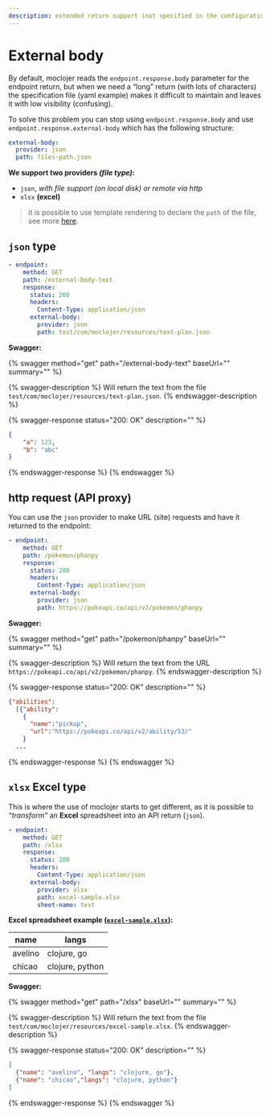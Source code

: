 ```yaml
---
description: extended return support (not specified in the configuration file)
---
```


# External body

By default, moclojer reads the `endpoint.response.body` parameter for the endpoint return, but when we need a “long” return (with lots of characters) the specification file (yaml example) makes it difficult to maintain and leaves it with low visibility (confusing).

To solve this problem you can stop using `endpoint.response.body` and use `endpoint.response.external-body` which has the following structure:

```yaml
external-body:
  provider: json
  path: files-path.json
```

**We support two providers _(file type)_:**

* `json`, _with file support (on local disk) or remote via http_
* `xlsx` **(excel)**

> it is possible to use template rendering to declare the `path` of the file, see more [here](template.md).

## `json` type

```yaml
- endpoint:
    method: GET
    path: /external-body-text
    response:
      status: 200
      headers:
        Content-Type: application/json
      external-body:
        provider: json
        path: test/com/moclojer/resources/text-plan.json
```

**Swagger:**

{% swagger method="get" path="/external-body-text" baseUrl="" summary="" %}

{% swagger-description %}
Will return the text from the file `test/com/moclojer/resources/text-plan.json`.
{% endswagger-description %}

{% swagger-response status="200: OK" description="" %}

```json
{
    "a": 123,
    "b": "abc"
}
```

{% endswagger-response %}
{% endswagger %}

## http request (API proxy)

You can use the `json` provider to make URL (site) requests and have it returned to the endpoint:

```yaml
- endpoint:
    method: GET
    path: /pokemon/phanpy
    response:
      status: 200
      headers:
        Content-Type: application/json
      external-body:
        provider: json
        path: https://pokeapi.co/api/v2/pokemon/phanpy
```

**Swagger:**

{% swagger method="get" path="/pokemon/phanpy" baseUrl="" summary="" %}

{% swagger-description %}
Will return the text from the URL `https://pokeapi.co/api/v2/pokemon/phanpy`.
{% endswagger-description %}

{% swagger-response status="200: OK" description="" %}

```json
{"abilities":
  [{"ability":
    {
      "name":"pickup",
      "url":"https://pokeapi.co/api/v2/ability/53/"
    }
  ...
```

{% endswagger-response %}
{% endswagger %}

## `xlsx` Excel type

This is where the use of moclojer starts to get different, as it is possible to _“transform”_ an **Excel** spreadsheet into an API return (`json`).

```yaml
- endpoint:
    method: GET
    path: /xlsx
    response:
      status: 200
      headers:
        Content-Type: application/json
      external-body:
        provider: xlsx
        path: excel-sample.xlsx
        sheet-name: test
```

**Excel spreadsheet example ([`excel-sample.xlsx`](https://github.com/moclojer/moclojer/blob/main/test/moclojer/resources/excel-sample.xlsx)):**

name | langs
-- | --
avelino | clojure, go
chicao | clojure, python

**Swagger:**

{% swagger method="get" path="/xlsx" baseUrl="" summary="" %}

{% swagger-description %}
Will return the text from the file `test/com/moclojer/resources/excel-sample.xlsx`.
{% endswagger-description %}

{% swagger-response status="200: OK" description="" %}

```json
[
  {"name": "avelino", "langs": "clojure, go"},
  {"name": "chicao","langs": "clojure, python"}
]
```

{% endswagger-response %}
{% endswagger %}
